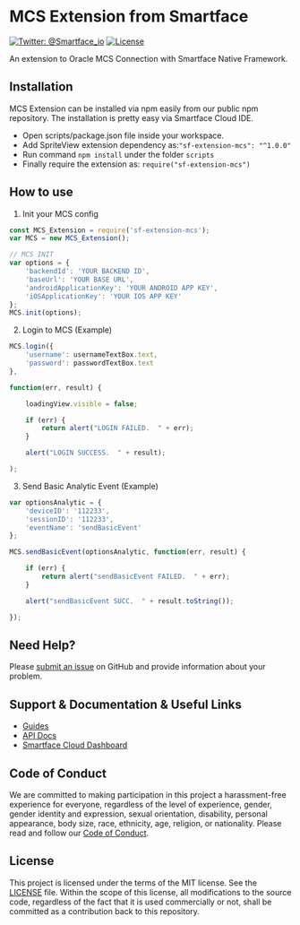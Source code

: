 # MCS Extension from Smartface
[![Twitter: @Smartface_io](https://img.shields.io/badge/contact-@Smartface_io-blue.svg?style=flat)](https://twitter.com/smartface_io)
[![License](https://img.shields.io/badge/license-MIT-green.svg?style=flat)](https://raw.githubusercontent.com/smartface/sf-extension-spriteview/master/LICENSE)

An extension to Oracle MCS Connection with Smartface Native Framework.


## Installation
MCS Extension can be installed via npm easily from our public npm repository. The installation is pretty easy via Smartface Cloud IDE.

- Open scripts/package.json file inside your workspace.
- Add SpriteView extension dependency as:`"sf-extension-mcs": "^1.0.0"`
- Run command `npm install` under the folder `scripts`
- Finally require the extension as: `require("sf-extension-mcs")`

## How to use

1) Init your MCS config

```javascript
const MCS_Extension = require('sf-extension-mcs');
var MCS = new MCS_Extension();

// MCS INIT
var options = {
	'backendId': 'YOUR BACKEND ID',
    'baseUrl': 'YOUR BASE URL',
    'androidApplicationKey': 'YOUR ANDROID APP KEY',
    'iOSApplicationKey': 'YOUR IOS APP KEY'
};
MCS.init(options);
```
2) Login to MCS (Example)
```javascript
MCS.login({
	'username': usernameTextBox.text,
	'password': passwordTextBox.text
},

function(err, result) {

	loadingView.visible = false;

	if (err) {
		return alert("LOGIN FAILED.  " + err);
	}

	alert("LOGIN SUCCESS.  " + result);	

);
```
3) Send Basic Analytic Event (Example)
```javascript
var optionsAnalytic = {
	'deviceID': '112233',
	'sessionID': '112233',
	'eventName': 'sendBasicEvent'
};

MCS.sendBasicEvent(optionsAnalytic, function(err, result) {

	if (err) {
		return alert("sendBasicEvent FAILED.  " + err);
	}

	alert("sendBasicEvent SUCC.  " + result.toString());

});
```

## Need Help?

Please [submit an issue](https://github.com/msmete/sf-extension-mcs/issues) on GitHub and provide information about your problem.

## Support & Documentation & Useful Links
- [Guides](https://developer.smartface.io/)
- [API Docs](http://ref.smartface.io/)
- [Smartface Cloud Dashboard](https://cloud.smartface.io)

## Code of Conduct
We are committed to making participation in this project a harassment-free experience for everyone, regardless of the level of experience, gender, gender identity and expression, sexual orientation, disability, personal appearance, body size, race, ethnicity, age, religion, or nationality.
Please read and follow our [Code of Conduct](https://github.com/msmete/sf-extension-mcs/blob/master/CODE_OF_CONDUCT.md).

## License

This project is licensed under the terms of the MIT license. See the [LICENSE](https://github.com/msmete/sf-extension-mcs/blob/master/LICENSE) file. Within the scope of this license, all modifications to the source code, regardless of the fact that it is used commercially or not, shall be committed as a contribution back to this repository.
